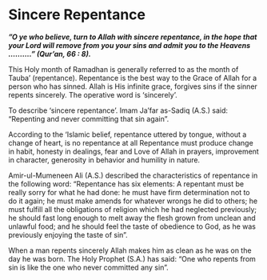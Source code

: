 Sincere Repentance
==================

***”O ye who believe, turn to Allah with sincere repentance, in the hope
that your Lord will remove from you your sins and admit you to the
Heavens ……….” (Qur’an, 66 : 8).***

This Holy month of Ramadhan is generally referred to as the month of
Tauba’ (repentance). Repentance is the best way to the Grace of Allah
for a person who has sinned. Allah is His infinite grace, forgives sins
if the sinner repents sincerely. The operative word is ‘sincerely’.

To describe ‘sincere repentance’. Imam Ja’far as-Sadiq (A.S.) said:
“Repenting and never committing that sin again”.

According to the ‘Islamic belief, repentance uttered by tongue, without
a change of heart, is no repentance at all Repentance must produce
change in habit, honesty in dealings, fear and Love of Allah in prayers,
improvement in character, generosity in behavior and humility in nature.

Amir-ul-Mumeneen Ali (A.S.) described the characteristics of repentance
in the following word: “Repentance has six elements: A repentant must be
really sorry for what he had done: he must have firm determination not
to do it again; he must make amends for whatever wrongs he did to
others; he must fulfill all the obligations of religion which he had
neglected previously; he should fast long enough to melt away the flesh
grown from unclean and unlawful food; and he should feel the taste of
obedience to God, as he was previously enjoying the taste of sin”.

When a man repents sincerely Allah makes him as clean as he was on the
day he was born. The Holy Prophet (S.A.) has said: “One who repents from
sin is like the one who never committed any sin”.


